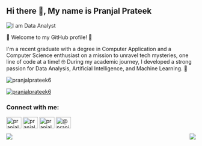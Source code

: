 ## Hi there 👋, My name is Pranjal Prateek

![I am Data Analyst](https://media1.tenor.com/images/bb51710526d85fa16b25b72f0fdee2b4/tenor.gif?itemid=5231559)


🚀 Welcome to my GitHub profile! 🌟

I'm a recent graduate with a degree in Computer Application and a Computer Science enthusiast on a mission to unravel tech mysteries, one line of code at a time! 🤓 During my academic journey, I developed a strong passion for Data Analysis, Artificial Intelligence, and Machine Learning. 🤖
<p align="left"> <img src="https://komarev.com/ghpvc/?username=pranjalprateek6&label=Profile%20views&color=0e75b6&style=flat" alt="pranjalprateek6" /> </p>

<p align="left"> <a href="https://twitter.com/pranjalprateek6" target="blank"><img src="https://img.shields.io/twitter/follow/pranjalprateek6?logo=twitter&style=for-the-badge" alt="pranjalprateek6" /></a> </p>

<h3 align="left">Connect with me:</h3>
<p align="left">
<a href="https://twitter.com/pranjalprateek6" target="blank"><img align="center" src="https://raw.githubusercontent.com/rahuldkjain/github-profile-readme-generator/master/src/images/icons/Social/twitter.svg" alt="pranjalprateek6" height="30" width="40" /></a>
<a href="https://linkedin.com/in/pranjalprateek" target="blank"><img align="center" src="https://raw.githubusercontent.com/rahuldkjain/github-profile-readme-generator/master/src/images/icons/Social/linked-in-alt.svg" alt="pranjalprateek" height="30" width="40" /></a>
<a href="https://kaggle.com/pranjal666" target="blank"><img align="center" src="https://raw.githubusercontent.com/rahuldkjain/github-profile-readme-generator/master/src/images/icons/Social/kaggle.svg" alt="pranjal666" height="30" width="40" /></a>
<a href="https://medium.com/@pranjalprateek9" target="blank"><img align="center" src="https://raw.githubusercontent.com/rahuldkjain/github-profile-readme-generator/master/src/images/icons/Social/medium.svg" alt="@pranjalprateek9" height="30" width="40" /></a>
</p>

<p><img align="left" src="https://github-readme-stats.vercel.app/api?username=pranjalprateek6&show_icons=true&theme=gruvbox&hide_border=true" /></p>

<p>&nbsp;<img align="right" src="https://github-readme-streak-stats.herokuapp.com/?user=sidsharma2002&theme=gruvbox&hide_border=true" /></p>

